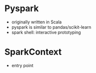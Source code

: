 # Pyspark

- originally written in Scala
- pyspark is similar to pandas/scikit-learn
- spark shell: interactive prototyping

# SparkContext
- entry point
